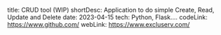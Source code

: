 title: CRUD tool (WIP)
shortDesc: Application to do simple Create, Read, Update and Delete
date: 2023-04-15
tech: Python, Flask....
codeLink: https://www.github.com/
webLink: https://www.excluserv.com/
